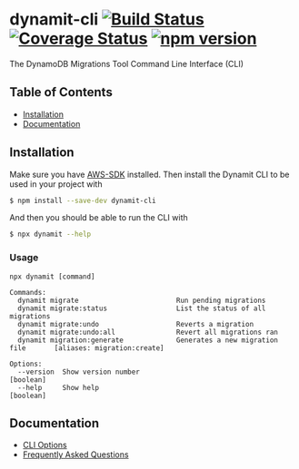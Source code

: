 # dynamit-cli [![Build Status](https://travis-ci.org/floydspace/dynamodb-migrations-tool.svg?branch=master)](https://travis-ci.org/floydspace/dynamodb-migrations-tool) [![Coverage Status](https://coveralls.io/repos/github/floydspace/dynamodb-migrations-tool/badge.svg?branch=master)](https://coveralls.io/github/floydspace/dynamodb-migrations-tool?branch=master) [![npm version](https://badge.fury.io/js/dynamit-cli.svg)](https://badge.fury.io/js/dynamit-cli)

The DynamoDB Migrations Tool Command Line Interface (CLI)

## Table of Contents
- [Installation](#installation)
- [Documentation](#documentation)

## Installation

Make sure you have [AWS-SDK](https://aws.amazon.com/sdk-for-node-js/) installed. Then install the Dynamit CLI to be used in your project with

```bash
$ npm install --save-dev dynamit-cli
```

And then you should be able to run the CLI with

```bash
$ npx dynamit --help
```

### Usage

```
npx dynamit [command]

Commands:
  dynamit migrate                        Run pending migrations
  dynamit migrate:status                 List the status of all migrations
  dynamit migrate:undo                   Reverts a migration
  dynamit migrate:undo:all               Revert all migrations ran
  dynamit migration:generate             Generates a new migration file       [aliases: migration:create]

Options:
  --version  Show version number                                         [boolean]
  --help     Show help                                                   [boolean]
```

## Documentation

- [CLI Options](docs/README.md)
- [Frequently Asked Questions](docs/FAQ.md)
